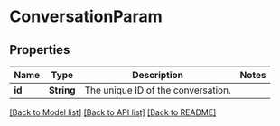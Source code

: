# ConversationParam

## Properties

Name | Type | Description | Notes
------------ | ------------- | ------------- | -------------
**id** | **String** | The unique ID of the conversation. | 

[[Back to Model list]](../README.md#documentation-for-models) [[Back to API list]](../README.md#documentation-for-api-endpoints) [[Back to README]](../README.md)



